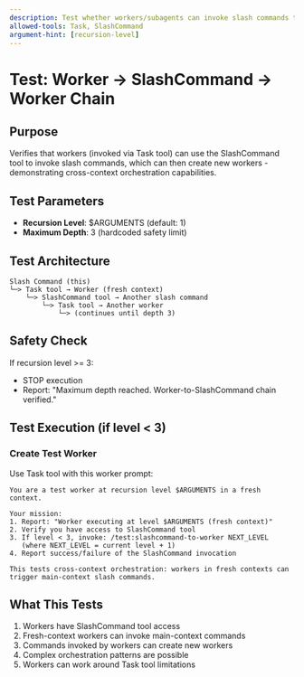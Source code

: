 ```yaml
---
description: Test whether workers/subagents can invoke slash commands that create other workers
allowed-tools: Task, SlashCommand
argument-hint: [recursion-level]
---
```


# Test: Worker → SlashCommand → Worker Chain

## Purpose
Verifies that workers (invoked via Task tool) can use the SlashCommand tool to invoke slash commands, which can then create new workers - demonstrating cross-context orchestration capabilities.

## Test Parameters
- **Recursion Level**: $ARGUMENTS (default: 1)
- **Maximum Depth**: 3 (hardcoded safety limit)

## Test Architecture
```
Slash Command (this)
└─> Task tool → Worker (fresh context)
    └─> SlashCommand tool → Another slash command
        └─> Task tool → Another worker
            └─> (continues until depth 3)
```

## Safety Check
If recursion level >= 3:
- STOP execution
- Report: "Maximum depth reached. Worker-to-SlashCommand chain verified."

## Test Execution (if level < 3)

### Create Test Worker
Use Task tool with this worker prompt:

```
You are a test worker at recursion level $ARGUMENTS in a fresh context.

Your mission:
1. Report: "Worker executing at level $ARGUMENTS (fresh context)"
2. Verify you have access to SlashCommand tool
3. If level < 3, invoke: /test:slashcommand-to-worker NEXT_LEVEL
   (where NEXT_LEVEL = current level + 1)
4. Report success/failure of the SlashCommand invocation

This tests cross-context orchestration: workers in fresh contexts can trigger main-context slash commands.
```

## What This Tests
1. Workers have SlashCommand tool access
2. Fresh-context workers can invoke main-context commands
3. Commands invoked by workers can create new workers
4. Complex orchestration patterns are possible
5. Workers can work around Task tool limitations